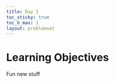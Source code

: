 ```yaml
---
title: Day 1
toc_sticky: true 
toc_h_max: 1
layout: problemset
---
```


# Learning Objectives

Fun new stuff

